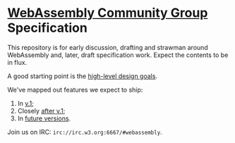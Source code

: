 # [WebAssembly Community Group](https://www.w3.org/community/webassembly) Specification

This repository is for early discussion, drafting and strawman around
WebAssembly and, later, draft specification work.  Expect the contents to be in
flux.

A good starting point is the [high-level design goals](HighLevelGoals.md).

We've mapped out features we expect to ship:
 1. In [v.1](V1.md);
 2. Closely [after v.1](EssentialPostV1Features.md);
 3. In [future versions](FutureFeatures.md).

Join us on IRC: `irc://irc.w3.org:6667/#webassembly`.
